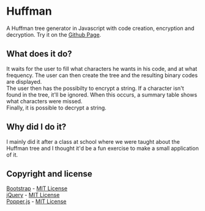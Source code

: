 # Huffman
A Huffman tree generator in Javascript with code creation, encryption and decryption. Try it on the [Github Page](https://thibaultnocchi.github.io/Huffman/src/).

## What does it do?
It waits for the user to fill what characters he wants in his code, and at what frequency. The user can then create the tree and the resulting binary codes are displayed.  
The user then has the possibilty to encrypt a string. If a character isn't found in the tree, it'll be ignored. When this occurs, a summary table shows what characters were missed.  
Finally, it is possible to decrypt a string.

## Why did I do it?
I mainly did it after a class at school where we were taught about the Huffman tree and I thought it'd be a fun exercise to make a small application of it.

## Copyright and license
[Bootstrap](https://getbootstrap.com) - [MIT License](https://getbootstrap.com/docs/4.1/about/license/)  
[jQuery](https://jquery.com) - [MIT License](https://jquery.org/license/)  
[Popper.js](https://github.com/FezVrasta/popper.js) - [MIT License](https://github.com/FezVrasta/popper.js/blob/master/LICENSE.md)
